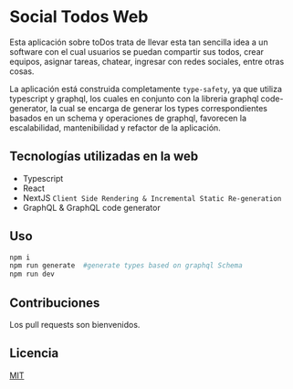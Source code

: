 # Social Todos Web

Esta aplicación sobre toDos trata de llevar esta tan sencilla idea a un software con el cual usuarios se puedan compartir sus todos, crear equipos, asignar tareas, chatear, ingresar
con redes sociales, entre otras cosas.

La aplicación está construida completamente `type-safety`, ya que utiliza typescript y graphql, los cuales en conjunto con la libreria graphql code-generator, la cual se encarga de generar los types correspondientes basados en un schema y operaciones de graphql, favorecen la escalabilidad, mantenibilidad y refactor de la aplicación.

## Tecnologías utilizadas en la web

-   Typescript
-   React
-   NextJS `Client Side Rendering & Incremental Static Re-generation`
-   GraphQL & GraphQL code generator

## Uso

```bash
npm i
npm run generate  #generate types based on graphql Schema
npm run dev
```

## Contribuciones

Los pull requests son bienvenidos.

## Licencia

[MIT](https://choosealicense.com/licenses/mit/)
